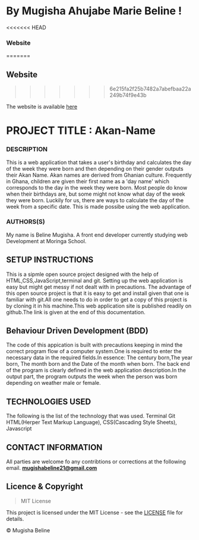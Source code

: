 # By Mugisha Ahujabe Marie Beline !

<<<<<<< HEAD
### Website
=======
## Website
>>>>>>> 6e215fa2f25b7482a7abefbaa22a249b74f9e43b

The website is available [here](https://mugisha-beline.github.io/Akan-name/ "website")

# PROJECT TITLE : Akan-Name

### DESCRIPTION

This is a web application that takes a user's birthday and calculates the day of the week they were born and then depending on their gender outputs their Akan Name. Akan names are derived from Ghanian culture. Frequently in Ghana, children are given their first name as a 'day name' which corresponds to the day in the week they were born. Most people do know when their birthdays are, but some might not know what day of the week they were born. Luckily for us, there are ways to calculate the day of the week from a specific date. This is made possibe using the web application.

### AUTHORS(S)

My name is Beline Mugisha. A front end developer currently studying web Development at Moringa School.

## SETUP INSTRUCTIONS

This is a sipmle open source project designed with the help of HTML,CSS,JavaScript,terminal and git. Setting up the web application is easy but might get messy if not dealt with in precautions. The advantage of this open source project is that it is easy to get and install given that one is familiar with git.All one needs to do in order to get a copy of this project is by cloning it in his machine.This web application site is published readily on github.The link is given at the end of this documentation.

## Behaviour Driven Development (BDD)

The code of this appication is built with precautions keeping in mind the correct program flow of a computer system.One is required to enter the necessary data in the required fields.In essence: The century born,The year born, The month born and the Date of the month when born. The back end of the program is clearly defined in the web application description.In the output part, the program outputs the week when the person was born depending on weather male or female.

## TECHNOLOGIES USED

The following is the list of the technology that was used. Terminal Git HTML(Herper Text Markup Language), CSS(Cascading Style Sheets), Javascript

## CONTACT INFORMATION

All parties are welcome fo any contribtions or corrections at the following email. **mugishabeline21@gmail.com**

## Licence & Copyright

> MIT License

This project is licensed under the MIT License - see the [LICENSE](LICENSE) file for details.

© Mugisha Beline 
